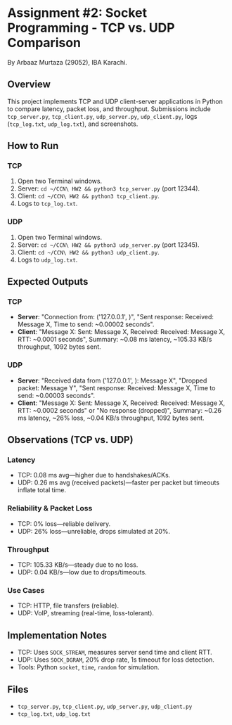 
# Assignment #2: Socket Programming - TCP vs. UDP Comparison
By Arbaaz Murtaza (29052), IBA Karachi.

## Overview
This project implements TCP and UDP client-server applications in Python to compare latency, packet loss, and throughput. Submissions include `tcp_server.py`, `tcp_client.py`, `udp_server.py`, `udp_client.py`, logs (`tcp_log.txt`, `udp_log.txt`), and screenshots.

## How to Run

### TCP
1. Open two Terminal windows.
2. Server: `cd ~/CCN\ HW2 && python3 tcp_server.py` (port 12344).
3. Client: `cd ~/CCN\ HW2 && python3 tcp_client.py`.
4. Logs to `tcp_log.txt`.

### UDP
1. Open two Terminal windows.
2. Server: `cd ~/CCN\ HW2 && python3 udp_server.py` (port 12345).
3. Client: `cd ~/CCN\ HW2 && python3 udp_client.py`.
4. Logs to `udp_log.txt`.

## Expected Outputs

### TCP
- **Server**: "Connection from: ('127.0.0.1', <port>)", "Sent response: Received: Message X, Time to send: ~0.00002 seconds".
- **Client**: "Message X: Sent: Message X, Received: Received: Message X, RTT: ~0.0001 seconds", Summary: ~0.08 ms latency, ~105.33 KB/s throughput, 1092 bytes sent.

### UDP
- **Server**: "Received data from ('127.0.0.1', <port>): Message X", "Dropped packet: Message Y", "Sent response: Received: Message X, Time to send: ~0.00003 seconds".
- **Client**: "Message X: Sent: Message X, Received: Received: Message X, RTT: ~0.0002 seconds" or "No response (dropped)", Summary: ~0.26 ms latency, ~26% loss, ~0.04 KB/s throughput, 1092 bytes sent.

## Observations (TCP vs. UDP)

### Latency
- TCP: 0.08 ms avg—higher due to handshakes/ACKs.
- UDP: 0.26 ms avg (received packets)—faster per packet but timeouts inflate total time.

### Reliability & Packet Loss
- TCP: 0% loss—reliable delivery.
- UDP: 26% loss—unreliable, drops simulated at 20%.

### Throughput
- TCP: 105.33 KB/s—steady due to no loss.
- UDP: 0.04 KB/s—low due to drops/timeouts.

### Use Cases
- TCP: HTTP, file transfers (reliable).
- UDP: VoIP, streaming (real-time, loss-tolerant).

## Implementation Notes
- TCP: Uses `SOCK_STREAM`, measures server send time and client RTT.
- UDP: Uses `SOCK_DGRAM`, 20% drop rate, 1s timeout for loss detection.
- Tools: Python `socket`, `time`, `random` for simulation.

## Files
- `tcp_server.py`, `tcp_client.py`, `udp_server.py`, `udp_client.py`
- `tcp_log.txt`, `udp_log.txt`
